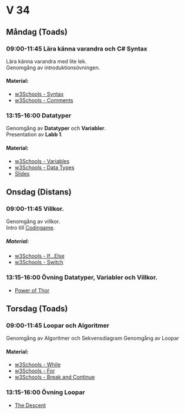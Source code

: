 # V 34
## Måndag (Toads)
### 09:00-11:45 Lära känna varandra och C# Syntax
Lära känna varandra med lite lek.</br>
Genomgång av introduktionsövningen.
#### Material:
* [w3Schools - Syntax](https://www.w3schools.com/cs/cs_syntax.php)
* [w3Schools - Comments](https://www.w3schools.com/cs/cs_comments.php)
### 13:15-16:00 Datatyper
Genomgång av **Datatyper** och **Variabler**. </br>
Presentation av **Labb 1**.
#### Material:
* [w3Schools - Variables](https://www.w3schools.com/cs/cs_variables.php)
* [w3Schools - Data Types](https://www.w3schools.com/cs/cs_data_types.php)
* [Slides](./Slides/Slides-V34.pdf)
## Onsdag (Distans)
### 09:00-11:45 Villkor.
Genomgång av villkor. </br>
Intro till [Codingame](https://www.codingame.com).
##### Material: 
* [w3Schools - If...Else](https://www.w3schools.com/cs/cs_conditions.php)
* [w3Schools - Switch](https://www.w3schools.com/cs/cs_switch.php)
### 13:15-16:00 Övning Datatyper, Variabler och Villkor.
* [Power of Thor](https://www.codingame.com/training/easy/power-of-thor-episode-1)
## Torsdag (Toads)
### 09:00-11:45 Loopar och Algoritmer
Genomgång av Algoritmer och Sekvensdiagram
Genomgång av Loopar
#### Material:
* [w3Schools - While](https://www.w3schools.com/cs/cs_while_loop.php)
* [w3Schools - For](https://www.w3schools.com/cs/cs_for_loop.php)
* [w3Schools - Break and Continue](https://www.w3schools.com/cs/cs_break.php)
### 13:15-16:00 Övning Loopar
* [The Descent](https://www.codingame.com/training/easy/the-descent)
